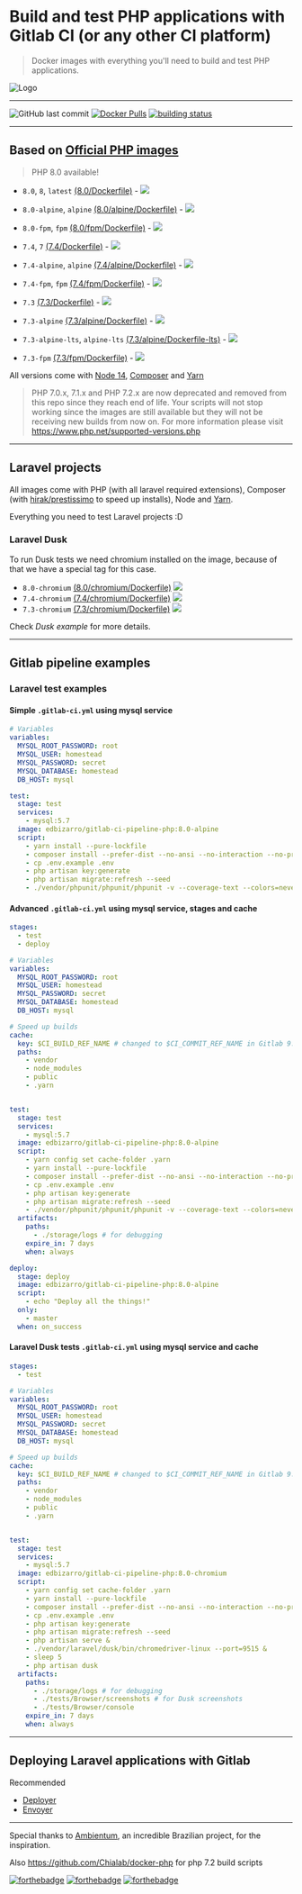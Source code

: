 # Build and test PHP applications with Gitlab CI (or any other CI platform)

> Docker images with everything you'll need to build and test PHP applications.

![Logo](https://raw.githubusercontent.com/edbizarro/gitlab-ci-pipeline-php/master/gitlab-ci-pipeline-php.png)

---
![GitHub last commit](https://img.shields.io/github/last-commit/edbizarro/gitlab-ci-pipeline-php.svg?style=for-the-badge&logo=git) [![Docker Pulls](https://img.shields.io/docker/pulls/edbizarro/gitlab-ci-pipeline-php.svg?style=for-the-badge&logo=docker)](https://hub.docker.com/r/edbizarro/gitlab-ci-pipeline-php/) [![building status](https://gitlab.com/edbizarro/gitlab-ci-pipeline-php/badges/master/pipeline.svg)](https://gitlab.com/edbizarro/gitlab-ci-pipeline-php/commits/master)

---

## Based on [Official PHP images](https://hub.docker.com/_/php/)

> PHP 8.0 available!

- ```8.0```, ```8```, ```latest``` [(8.0/Dockerfile)](https://github.com/edbizarro/gitlab-ci-pipeline-php/blob/master/php/8.0/Dockerfile) - [![](https://images.microbadger.com/badges/image/edbizarro/gitlab-ci-pipeline-php:8.0.svg)](https://microbadger.com/images/edbizarro/gitlab-ci-pipeline-php:8.0 "Get your own image badge on microbadger.com")

- ```8.0-alpine```, ```alpine``` [(8.0/alpine/Dockerfile)](https://github.com/edbizarro/gitlab-ci-pipeline-php/blob/master/php/8.0/alpine/Dockerfile) - [![](https://images.microbadger.com/badges/image/edbizarro/gitlab-ci-pipeline-php:8.0-alpine.svg)](https://microbadger.com/images/edbizarro/gitlab-ci-pipeline-php:8.0-alpine "Get your own image badge on microbadger.com")


- ```8.0-fpm```, ```fpm``` [(8.0/fpm/Dockerfile)](https://github.com/edbizarro/gitlab-ci-pipeline-php/blob/master/php/8.0/fpm/Dockerfile) - [![](https://images.microbadger.com/badges/image/edbizarro/gitlab-ci-pipeline-php:8.0-fpm.svg)](https://microbadger.com/images/edbizarro/gitlab-ci-pipeline-php:8.0-fpm "Get your own image badge on microbadger.com")

- ```7.4```, ```7``` [(7.4/Dockerfile)](https://github.com/edbizarro/gitlab-ci-pipeline-php/blob/master/php/7.4/Dockerfile) - [![](https://images.microbadger.com/badges/image/edbizarro/gitlab-ci-pipeline-php:7.4.svg)](https://microbadger.com/images/edbizarro/gitlab-ci-pipeline-php:7.4 "Get your own image badge on microbadger.com")

- ```7.4-alpine```, ```alpine``` [(7.4/alpine/Dockerfile)](https://github.com/edbizarro/gitlab-ci-pipeline-php/blob/master/php/7.4/alpine/Dockerfile) - [![](https://images.microbadger.com/badges/image/edbizarro/gitlab-ci-pipeline-php:7.4-alpine.svg)](https://microbadger.com/images/edbizarro/gitlab-ci-pipeline-php:7.4-alpine "Get your own image badge on microbadger.com")


- ```7.4-fpm```, ```fpm``` [(7.4/fpm/Dockerfile)](https://github.com/edbizarro/gitlab-ci-pipeline-php/blob/master/php/7.4/fpm/Dockerfile) - [![](https://images.microbadger.com/badges/image/edbizarro/gitlab-ci-pipeline-php:7.4-fpm.svg)](https://microbadger.com/images/edbizarro/gitlab-ci-pipeline-php:7.4-fpm "Get your own image badge on microbadger.com")

- ```7.3``` [(7.3/Dockerfile)](https://github.com/edbizarro/gitlab-ci-pipeline-php/blob/master/php/7.3/Dockerfile) - [![](https://images.microbadger.com/badges/image/edbizarro/gitlab-ci-pipeline-php:7.3.svg)](https://microbadger.com/images/edbizarro/gitlab-ci-pipeline-php:7.3 "Get your own image badge on microbadger.com")

- ```7.3-alpine``` [(7.3/alpine/Dockerfile)](https://github.com/edbizarro/gitlab-ci-pipeline-php/blob/master/php/7.3/alpine/Dockerfile) - [![](https://images.microbadger.com/badges/image/edbizarro/gitlab-ci-pipeline-php:7.3-alpine.svg)](https://microbadger.com/images/edbizarro/gitlab-ci-pipeline-php:7.3-alpine "Get your own image badge on microbadger.com")

- ```7.3-alpine-lts```, ```alpine-lts``` [(7.3/alpine/Dockerfile-lts)](https://github.com/edbizarro/gitlab-ci-pipeline-php/blob/master/php/7.3/alpine/Dockerfile-lts) - [![](https://images.microbadger.com/badges/image/edbizarro/gitlab-ci-pipeline-php:7.3-alpine-lts.svg)](https://microbadger.com/images/edbizarro/gitlab-ci-pipeline-php:7.3-alpine-lts "Get your own image badge on microbadger.com")

- ```7.3-fpm``` [(7.3/fpm/Dockerfile)](https://github.com/edbizarro/gitlab-ci-pipeline-php/blob/master/php/7.3/fpm/Dockerfile) - [![](https://images.microbadger.com/badges/image/edbizarro/gitlab-ci-pipeline-php:7.3-fpm.svg)](https://microbadger.com/images/edbizarro/gitlab-ci-pipeline-php:7.3-fpm "Get your own image badge on microbadger.com")

All versions come with [Node 14](https://nodejs.org/en/), [Composer](https://getcomposer.org/) and [Yarn](https://yarnpkg.com)

> PHP 7.0.x, 7.1.x and PHP 7.2.x are now deprecated and removed from this repo since they reach end of life. Your scripts will not stop working since the images are still available but they will not be receiving new builds from now on. For more information please visit https://www.php.net/supported-versions.php

---

## Laravel projects

All images come with PHP (with all laravel required extensions), Composer (with [hirak/prestissimo](https://github.com/hirak/prestissimo) to speed up installs), Node and [Yarn](https://yarnpkg.com).

Everything you need to test Laravel projects :D

### Laravel Dusk

To run Dusk tests we need chromium installed on the image, because of that we have a special tag for this case.

- ```8.0-chromium``` [(8.0/chromium/Dockerfile)](https://github.com/edbizarro/gitlab-ci-pipeline-php/blob/master/php/8.0/chromium/Dockerfile) [![](https://images.microbadger.com/badges/image/edbizarro/gitlab-ci-pipeline-php:8.0-chromium.svg)](https://microbadger.com/images/edbizarro/gitlab-ci-pipeline-php:8.0-chromium "Get your own image badge on microbadger.com")
- ```7.4-chromium``` [(7.4/chromium/Dockerfile)](https://github.com/edbizarro/gitlab-ci-pipeline-php/blob/master/php/7.4/chromium/Dockerfile) [![](https://images.microbadger.com/badges/image/edbizarro/gitlab-ci-pipeline-php:7.4-chromium.svg)](https://microbadger.com/images/edbizarro/gitlab-ci-pipeline-php:7.4-chromium "Get your own image badge on microbadger.com")
- ```7.3-chromium``` [(7.3/chromium/Dockerfile)](https://github.com/edbizarro/gitlab-ci-pipeline-php/blob/master/php/7.3/chromium/Dockerfile) [![](https://images.microbadger.com/badges/image/edbizarro/gitlab-ci-pipeline-php:7.3-chromium.svg)](https://microbadger.com/images/edbizarro/gitlab-ci-pipeline-php:7.3-chromium "Get your own image badge on microbadger.com")

Check *Dusk example* for more details.

---

## Gitlab pipeline examples

### Laravel test examples

#### Simple ```.gitlab-ci.yml``` using mysql service

```yaml
# Variables
variables:
  MYSQL_ROOT_PASSWORD: root
  MYSQL_USER: homestead
  MYSQL_PASSWORD: secret
  MYSQL_DATABASE: homestead
  DB_HOST: mysql

test:
  stage: test
  services:
    - mysql:5.7
  image: edbizarro/gitlab-ci-pipeline-php:8.0-alpine
  script:
    - yarn install --pure-lockfile
    - composer install --prefer-dist --no-ansi --no-interaction --no-progress
    - cp .env.example .env
    - php artisan key:generate
    - php artisan migrate:refresh --seed
    - ./vendor/phpunit/phpunit/phpunit -v --coverage-text --colors=never --stderr
```

#### Advanced ```.gitlab-ci.yml``` using mysql service, stages and cache

```yaml
stages:
  - test
  - deploy

# Variables
variables:
  MYSQL_ROOT_PASSWORD: root
  MYSQL_USER: homestead
  MYSQL_PASSWORD: secret
  MYSQL_DATABASE: homestead
  DB_HOST: mysql

# Speed up builds
cache:
  key: $CI_BUILD_REF_NAME # changed to $CI_COMMIT_REF_NAME in Gitlab 9.x
  paths:
    - vendor
    - node_modules
    - public
    - .yarn


test:
  stage: test
  services:
    - mysql:5.7
  image: edbizarro/gitlab-ci-pipeline-php:8.0-alpine
  script:
    - yarn config set cache-folder .yarn
    - yarn install --pure-lockfile
    - composer install --prefer-dist --no-ansi --no-interaction --no-progress
    - cp .env.example .env
    - php artisan key:generate
    - php artisan migrate:refresh --seed
    - ./vendor/phpunit/phpunit/phpunit -v --coverage-text --colors=never --stderr
  artifacts:
    paths:
      - ./storage/logs # for debugging
    expire_in: 7 days
    when: always

deploy:
  stage: deploy
  image: edbizarro/gitlab-ci-pipeline-php:8.0-alpine
  script:
    - echo "Deploy all the things!"
  only:
    - master
  when: on_success
```

#### Laravel Dusk tests ```.gitlab-ci.yml``` using mysql service and cache

```yaml
stages:
  - test

# Variables
variables:
  MYSQL_ROOT_PASSWORD: root
  MYSQL_USER: homestead
  MYSQL_PASSWORD: secret
  MYSQL_DATABASE: homestead
  DB_HOST: mysql

# Speed up builds
cache:
  key: $CI_BUILD_REF_NAME # changed to $CI_COMMIT_REF_NAME in Gitlab 9.x
  paths:
    - vendor
    - node_modules
    - public
    - .yarn


test:
  stage: test
  services:
    - mysql:5.7
  image: edbizarro/gitlab-ci-pipeline-php:8.0-chromium
  script:
    - yarn config set cache-folder .yarn
    - yarn install --pure-lockfile
    - composer install --prefer-dist --no-ansi --no-interaction --no-progress
    - cp .env.example .env
    - php artisan key:generate
    - php artisan migrate:refresh --seed
    - php artisan serve &
    - ./vendor/laravel/dusk/bin/chromedriver-linux --port=9515 &
    - sleep 5
    - php artisan dusk
  artifacts:
    paths:
      - ./storage/logs # for debugging
      - ./tests/Browser/screenshots # for Dusk screenshots
      - ./tests/Browser/console
    expire_in: 7 days
    when: always
```
---

## Deploying Laravel applications with Gitlab

Recommended

- [Deployer](https://deployer.org/blog/how-to-deploy-laravel)
- [Envoyer](https://envoyer.io)

---

Special thanks to [Ambientum](https://github.com/codecasts/ambientum), an incredible Brazilian project, for the inspiration.

Also https://github.com/Chialab/docker-php for php 7.2 build scripts

[![forthebadge](https://forthebadge.com/images/badges/60-percent-of-the-time-works-every-time.svg)](https://forthebadge.com)
[![forthebadge](https://forthebadge.com/images/badges/contains-cat-gifs.svg)](https://forthebadge.com)
[![forthebadge](http://forthebadge.com/images/badges/built-by-developers.svg)](http://forthebadge.com)
